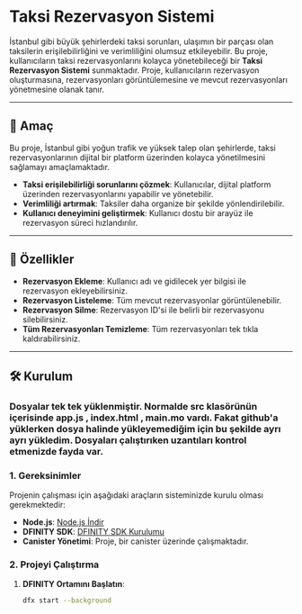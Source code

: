 # Taksi Rezervasyon Sistemi

İstanbul gibi büyük şehirlerdeki taksi sorunları, ulaşımın bir parçası olan taksilerin erişilebilirliğini ve verimliliğini olumsuz etkileyebilir. Bu proje, kullanıcıların taksi rezervasyonlarını kolayca yönetebileceği bir **Taksi Rezervasyon Sistemi** sunmaktadır. Proje, kullanıcıların rezervasyon oluşturmasına, rezervasyonları görüntülemesine ve mevcut rezervasyonları yönetmesine olanak tanır.

---

## 📌 Amaç

Bu proje, İstanbul gibi yoğun trafik ve yüksek talep olan şehirlerde, taksi rezervasyonlarının dijital bir platform üzerinden kolayca yönetilmesini sağlamayı amaçlamaktadır.

- **Taksi erişilebilirliği sorunlarını çözmek**: Kullanıcılar, dijital platform üzerinden rezervasyonlarını yapabilir ve yönetebilir.
- **Verimliliği artırmak**: Taksiler daha organize bir şekilde yönlendirilebilir.
- **Kullanıcı deneyimini geliştirmek**: Kullanıcı dostu bir arayüz ile rezervasyon süreci hızlandırılır.

---

## 🚀 Özellikler

- **Rezervasyon Ekleme**: Kullanıcı adı ve gidilecek yer bilgisi ile rezervasyon ekleyebilirsiniz.
- **Rezervasyon Listeleme**: Tüm mevcut rezervasyonlar görüntülenebilir.
- **Rezervasyon Silme**: Rezervasyon ID'si ile belirli bir rezervasyonu silebilirsiniz.
- **Tüm Rezervasyonları Temizleme**: Tüm rezervasyonları tek tıkla kaldırabilirsiniz.

---

## 🛠️ Kurulum

### Dosyalar tek tek yüklenmiştir. Normalde src klasörünün içerisinde app.js , index.html , main.mo vardı. Fakat github'a yüklerken dosya halinde yükleyemediğim için bu şekilde ayrı ayrı yükledim. Dosyaları çalıştırıken uzantıları kontrol etmenizde fayda var.

### 1. Gereksinimler

Projenin çalışması için aşağıdaki araçların sisteminizde kurulu olması gerekmektedir:
- **Node.js**: [Node.js İndir](https://nodejs.org/)
- **DFINITY SDK**: [DFINITY SDK Kurulumu](https://internetcomputer.org/docs/current/developer-docs/quickstart/hello10mins/)
- **Canister Yönetimi**: Proje, bir canister üzerinde çalışmaktadır.

### 2. Projeyi Çalıştırma

1. **DFINITY Ortamını Başlatın**:
   ```bash
   dfx start --background
